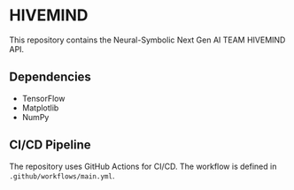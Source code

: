 # HIVEMIND

This repository contains the Neural-Symbolic Next Gen AI TEAM HIVEMIND API.

## Dependencies
- TensorFlow
- Matplotlib
- NumPy

## CI/CD Pipeline
The repository uses GitHub Actions for CI/CD. The workflow is defined in `.github/workflows/main.yml`.
